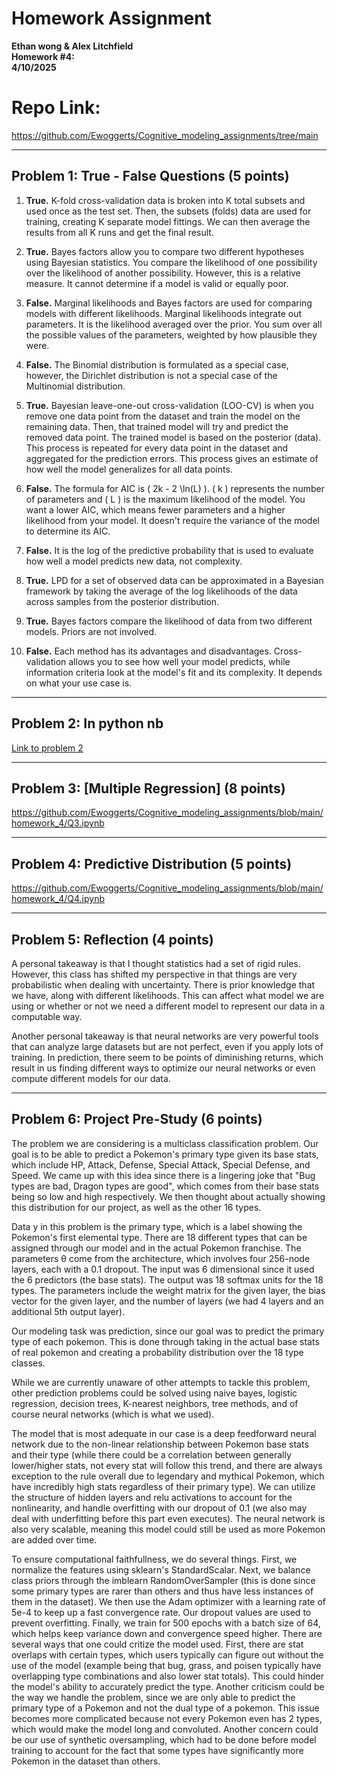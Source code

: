 # Homework Assignment

**Ethan wong & Alex Litchfield**    
**Homework #4:**  
**4/10/2025**

# Repo Link:

https://github.com/Ewoggerts/Cognitive_modeling_assignments/tree/main

---

## Problem 1: True - False Questions (5 points)

1. **True.** K-fold cross-validation data is broken into K total subsets and used once as the test set. Then, the subsets (folds) data are used for training, creating K separate model fittings. We can then average the results from all K runs and get the final result.

2. **True.** Bayes factors allow you to compare two different hypotheses using Bayesian statistics. You compare the likelihood of one possibility over the likelihood of another possibility. However, this is a relative measure. It cannot determine if a model is valid or equally poor.

3. **False.** Marginal likelihoods and Bayes factors are used for comparing models with different likelihoods. Marginal likelihoods integrate out parameters. It is the likelihood averaged over the prior. You sum over all the possible values of the parameters, weighted by how plausible they were.

4. **False.** The Binomial distribution is formulated as a special case, however, the Dirichlet distribution is not a special case of the Multinomial distribution.

5. **True.** Bayesian leave-one-out cross-validation (LOO-CV) is when you remove one data point from the dataset and train the model on the remaining data. Then, that trained model will try and predict the removed data point. The trained model is based on the posterior (data). This process is repeated for every data point in the dataset and aggregated for the prediction errors. This process gives an estimate of how well the model generalizes for all data points.

6. **False.** The formula for AIC is \( 2k - 2 \ln(L) \). \( k \) represents the number of parameters and \( L \) is the maximum likelihood of the model. You want a lower AIC, which means fewer parameters and a higher likelihood from your model. It doesn't require the variance of the model to determine its AIC.

7. **False.** It is the log of the predictive probability that is used to evaluate how well a model predicts new data, not complexity.

8. **True.** LPD for a set of observed data can be approximated in a Bayesian framework by taking the average of the log likelihoods of the data across samples from the posterior distribution.

9. **True.** Bayes factors compare the likelihood of data from two different models. Priors are not involved.

10. **False.** Each method has its advantages and disadvantages. Cross-validation allows you to see how well your model predicts, while information criteria look at the model's fit and its complexity. It depends on what your use case is.

---

## Problem 2: In python nb
[Link to problem 2](problem2.ipynb)

---

## Problem 3: [Multiple Regression] (8 points)

https://github.com/Ewoggerts/Cognitive_modeling_assignments/blob/main/homework_4/Q3.ipynb

---

## Problem 4: Predictive Distribution (5 points)

https://github.com/Ewoggerts/Cognitive_modeling_assignments/blob/main/homework_4/Q4.ipynb

---

## Problem 5: Reflection (4 points)

A personal takeaway is that I thought statistics had a set of rigid rules. However, this class has shifted my perspective in that things are very probabilistic when dealing with uncertainty. There is prior knowledge that we have, along with different likelihoods. This can affect what model we are using or whether or not we need a different model to represent our data in a computable way.

Another personal takeaway is that neural networks are very powerful tools that can analyze large datasets but are not perfect, even if you apply lots of training. In prediction, there seem to be points of diminishing returns, which result in us finding different ways to optimize our neural networks or even compute different models for our data.

---

## Problem 6: Project Pre-Study (6 points)

The problem we are considering is a multiclass classification problem. Our goal is to be able to predict a Pokemon's
primary type given its base stats, which include HP, Attack, Defense, Special Attack, Special Defense, and Speed. We
came up with this idea since there is a lingering joke that "Bug types are bad, Dragon types are good", which comes
from their base stats being so low and high respectively. We then thought about actually showing this distribution
for our project, as well as the other 16 types.

Data y in this problem is the primary type, which is a label showing the Pokemon's first elemental type. There are
18 different types that can be assigned through our model and in the actual Pokemon franchise. The parameters θ come
from the architecture, which involves four 256-node layers, each with a 0.1 dropout. The input was 6 dimensional since
it used the 6 predictors (the base stats). The output was 18 softmax units for the 18 types. The parameters include the
weight matrix for the given layer, the bias vector for the given layer, and the number of layers (we had 4 layers and
an additional 5th output layer).

Our modeling task was prediction, since our goal was to predict the primary type of each pokemon. This is done through
taking in the actual base stats of real pokemon and creating a probability distribution over the 18 type classes.

While we are currently unaware of other attempts to tackle this problem, other prediction problems could be solved
using naive bayes, logistic regression, decision trees, K-nearest neighbors, tree methods, and of course neural
networks (which is what we used).

The model that is most adequate in our case is a deep feedforward neural network due to the non-linear relationship
between Pokemon base stats and their type (while there could be a correlation between generally lower/higher stats,
not every stat will follow this trend, and there are always exception to the rule overall due to legendary and mythical
Pokemon, which have incredibly high stats regardless of their primary type). We can utilize the structure of hidden
layers and relu activations to account for the nonlinearity, and handle overfitting with our dropout of 0.1 (we also
may deal with underfitting before this part even executes). The neural network is also very scalable, meaning this
model could still be used as more Pokemon are added over time.

To ensure computational faithfullness, we do several things. First, we normalize the features using sklearn's
StandardScalar. Next, we balance class priors through the imblearn RandomOverSampler (this is done since some primary
types are rarer than others and thus have less instances of them in the dataset). We then use the Adam optimizer with
a learning rate of 5e-4 to keep up a fast convergence rate. Our dropout values are used to prevent overfitting.
Finally, we train for 500 epochs with a batch size of 64, which helps keep variance down and convergence speed higher.
There are several ways that one could critize the model used. First, there are stat overlaps with certain types, which
users typically can figure out without the use of the model (example being that bug, grass, and poisen typically have
overlapping type combinations and also lower stat totals). This could hinder the model's ability to accurately predict
the type. Another criticism could be the way we handle the problem, since we are only able to predict the primary type
of a Pokemon and not the dual type of a pokemon. This issue becomes more complicated because not every Pokemon even has
2 types, which would make the model long and convoluted. Another concern could be our use of synthetic oversampling,
which had to be done before model training to account for the fact that some types have significantly more Pokemon in
the dataset than others.
